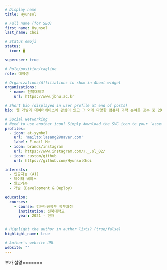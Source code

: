 ```yaml
---
# Display name
title: Hyunsol

# Full name (for SEO)
first_name: Hyunsol
last_name: Choi

# Status emoji
status:
  icon: 🖥️

superuser: true

# Role/position/tagline
role: 대학생

# Organizations/Affiliations to show in About widget
organizations:
  - name: 전북대학교 
    url: https://www.jbnu.ac.kr

# Short bio (displayed in user profile at end of posts)
bio: 웹 개발과 데이터베이스에 관심이 있고 그 외에 다양한 컴퓨터 과학 분야를 공부 중 입니다.

# Social Networking
# Need to use another icon? Simply download the SVG icon to your `assets/media/icons/` folder.
profiles:
  - icon: at-symbol
    url: 'mailto:lasang2@naver.com'
    label: E-mail Me
  - icon: brands/instagram
    url: https://www.instagram.com/s._.ol_02/
  - icon: custom/github
    url: https://github.com/HyunsolChoi

interests:
  - 인공지능 (AI)
  - 데이터 베이스
  - 알고리즘
  - 개발 (Development & Deploy)

education:
  courses:
    - course: 컴퓨터공학부 학부과정
      institution: 전북대학교
      year: 2021 - 현재


# Highlight the author in author lists? (true/false)
highlight_name: true

# Author's website URL
website: ""
---
```


부가 설명======= 
